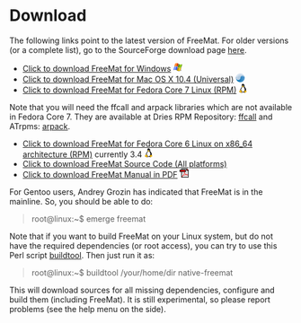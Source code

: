 Download
========

The following links point to the latest version of FreeMat. For older versions (or a complete list), go to the SourceForge download page [here](http://sourceforge.net/project/showfiles.php?group_id=91526).

 * [Click to download FreeMat for Windows](http://downloads.sourceforge.net/freemat/FreeMat-3.6_Setup.exe) !["ico-win"](assets/ico-win.png)
 * [Click to download FreeMat for Mac OS X 10.4 (Universal)](http://downloads.sourceforge.net/freemat/FreeMat-3.6.dmg) !["ico-osx-uni"](assets/ico-osx-uni.png)
 * [Click to download FreeMat for Fedora Core 7 Linux (RPM)](http://downloads.sourceforge.net/freemat/FreeMat-3.6.i386.fc7.rpm) !["ico-tux"](assets/ico-tux.png)

Note that you will need the ffcall and arpack libraries which are not available in Fedora Core 7. They are available at Dries RPM Repository: [ffcall](http://dries.studentenweb.org/rpm/packages/ffcall/info.html) and ATrpms: [arpack](http://www.atrpms.net/dist/fc6/arpack).

 * [Click to download FreeMat for Fedora Core 6 Linux on x86\_64 architecture (RPM)](http://downloads.sourceforge.net/freemat/FreeMat-3.4-1.fc6.x86_64.rpm) currently 3.4 !["ico-tux"](assets/ico-tux.png)
 * [Click to download FreeMat Source Code (All platforms)](http://downloads.sourceforge.net/freemat/FreeMat-3.6.tar.gz)
 * [Click to download FreeMat Manual in PDF](http://freemat.sourceforge.net/FreeMat-3.6.pdf) !["ico-pdf"](assets/ico-pdf.gif)

For Gentoo users, Andrey Grozin has indicated that FreeMat is in the mainline. So, you should be able to do:

> root@linux:~$ emerge freemat

Note that if you want to build FreeMat on your Linux system, but do not have the required dependencies (or root access), you can try to use this Perl script [buildtool](http://downloads.sourceforge.net/freemat/buildtool). Then just run it as:

> root@linux:~$ buildtool /your/home/dir native-freemat

This will download sources for all missing dependencies, configure and build them (including FreeMat). It is still experimental, so please report problems (see the help menu on the side). 